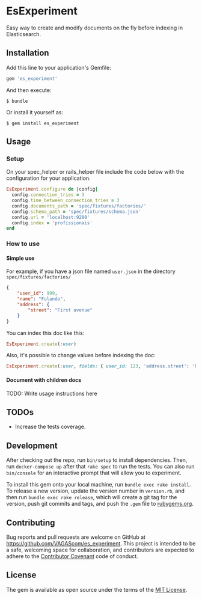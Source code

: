 # EsExperiment

Easy way to create and modify documents on the fly before indexing in Elasticsearch.

## Installation

Add this line to your application's Gemfile:

```ruby
gem 'es_experiment'
```

And then execute:

    $ bundle

Or install it yourself as:

    $ gem install es_experiment

## Usage


### Setup
On your spec_helper or rails_helper file include the code below with the configuration for your application.

```ruby
EsExperiment.configure do |config|
  config.connection_tries = 3
  config.time_between_connection_tries = 3
  config.documents_path = 'spec/fixtures/factories/'
  config.schema_path = 'spec/fixtures/schema.json'
  config.url = 'localhost:9200'
  config.index = 'profissionais'
end
```
### How to use

#### Simple use
For example, if you have a json file named `user.json` in the directory `spec/fixtures/factories/`
```json
{
    "user_id": 999,
    "name": "Fulando",
    "address": {
        "street": "First avenue"
    }
}
```
You can index this doc like this:
```Ruby
EsExperiment.create(:user)
```
Also, it's possible to change values before indexing the doc:
```Ruby
EsExperiment.create(:user, fields: { user_id: 123, 'address.street': 'Portland St.'})
```

#### Document with children docs
TODO: Write usage instructions here

## TODOs

- Increase the tests coverage.

## Development

After checking out the repo, run `bin/setup` to install dependencies. Then, run `docker-compose up` after that `rake spec` to run the tests. You can also run `bin/console` for an interactive prompt that will allow you to experiment.

To install this gem onto your local machine, run `bundle exec rake install`. To release a new version, update the version number in `version.rb`, and then run `bundle exec rake release`, which will create a git tag for the version, push git commits and tags, and push the `.gem` file to [rubygems.org](https://rubygems.org).

## Contributing

Bug reports and pull requests are welcome on GitHub at https://github.com/VAGAScom/es_experiment. This project is intended to be a safe, welcoming space for collaboration, and contributors are expected to adhere to the [Contributor Covenant](http://contributor-covenant.org) code of conduct.

## License

The gem is available as open source under the terms of the [MIT License](https://opensource.org/licenses/MIT).